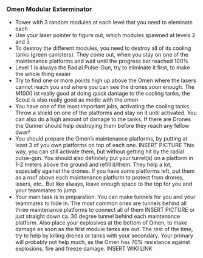 <h3 id="omen">Omen Modular Exterminator</h3>

<Accordion>

- Tower with 3 random modules at each level that you need to eleminate each
- Use your laser pointer to figure out, which modules spawned at levels 2 and 3
- To destroy the different modules, you need to destroy all of its cooling tanks (green canisters). They come out, when you stay on one of the maintenance platforms and wait until the progress bar reached 100%
- Level 1 is always the Radial Pulse-Gun, try to eliminate it first, to make the whole thing easier
- <ClassHighlight name='scout'><ClassIcon name="scout" />Try to find one or more points high up above the Omen where the lasers cannot reach you and where you can see the drones soon enough. The M1000 ist really good at doing quick damage to the cooling tanks, the Scout is also really good as medic with the omen</ClassHighlight>
- <ClassHighlight name='gunner'><ClassIcon name="gunner" />You have one of the most important jobs, activating the cooling tanks. Throw a shield on one of the platforms and stay on it until activated. You can also do a high amount of damage to the tanks. If there are Drones the Gunner should help destroying them before they reach any fellow dwarf</ClassHighlight>
- <ClassHighlight name='engineer'><ClassIcon name="engineer" />You should prepare the Omen’s maintenance platforms, by putting at least 3 of you own platforms on top of each one. INSERT PICTURE This way, you can still activate them, but without getting hit by the radial pulse-gun. You should also definitely put your turret(s) on a platform in 1-2 meters above the ground and refill it/them. They help a lot, especially against the drones. If you have some platforms left, put them as a roof above each maintenance platform to protect from drones, lasers, etc.. But like always, leave enough space to the top for you and your teammates to jump.</ClassHighlight>
- <ClassHighlight name='driller'><ClassIcon name="driller" />Your main task is in preparation. You can make tunnels for you and your teammates to hide in. The most common ones are tunnels behind all three maintenance platforms to connect all of them INSERT PICTURE or just straight down ca. 30 degree tunnel behind each maintenance platform. Also place your explosives at the bottom of Omen, to make damage as soon as the first module tanks are out. The rest of the time, try to help by killing drones or tanks with your secondary. Your primary will probably not help much, as the Omen has 70% resistance against explosions, fire and freeze damage. INSERT WIKI LINK</ClassHighlight>

</Accordion>
